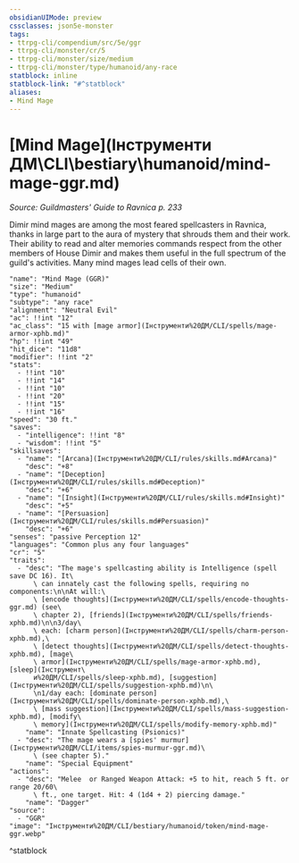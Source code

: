 ```yaml
---
obsidianUIMode: preview
cssclasses: json5e-monster
tags:
- ttrpg-cli/compendium/src/5e/ggr
- ttrpg-cli/monster/cr/5
- ttrpg-cli/monster/size/medium
- ttrpg-cli/monster/type/humanoid/any-race
statblock: inline
statblock-link: "#^statblock"
aliases:
- Mind Mage
---
```

# [Mind Mage](Інструменти ДМ\CLI\bestiary\humanoid/mind-mage-ggr.md)
*Source: Guildmasters' Guide to Ravnica p. 233*  

Dimir mind mages are among the most feared spellcasters in Ravnica, thanks in large part to the aura of mystery that shrouds them and their work. Their ability to read and alter memories commands respect from the other members of House Dimir and makes them useful in the full spectrum of the guild's activities. Many mind mages lead cells of their own.

```statblock
"name": "Mind Mage (GGR)"
"size": "Medium"
"type": "humanoid"
"subtype": "any race"
"alignment": "Neutral Evil"
"ac": !!int "12"
"ac_class": "15 with [mage armor](Інструменти%20ДМ/CLI/spells/mage-armor-xphb.md)"
"hp": !!int "49"
"hit_dice": "11d8"
"modifier": !!int "2"
"stats":
  - !!int "10"
  - !!int "14"
  - !!int "10"
  - !!int "20"
  - !!int "15"
  - !!int "16"
"speed": "30 ft."
"saves":
  - "intelligence": !!int "8"
  - "wisdom": !!int "5"
"skillsaves":
  - "name": "[Arcana](Інструменти%20ДМ/CLI/rules/skills.md#Arcana)"
    "desc": "+8"
  - "name": "[Deception](Інструменти%20ДМ/CLI/rules/skills.md#Deception)"
    "desc": "+6"
  - "name": "[Insight](Інструменти%20ДМ/CLI/rules/skills.md#Insight)"
    "desc": "+5"
  - "name": "[Persuasion](Інструменти%20ДМ/CLI/rules/skills.md#Persuasion)"
    "desc": "+6"
"senses": "passive Perception 12"
"languages": "Common plus any four languages"
"cr": "5"
"traits":
  - "desc": "The mage's spellcasting ability is Intelligence (spell save DC 16). It\
      \ can innately cast the following spells, requiring no components:\n\nAt will:\
      \ [encode thoughts](Інструменти%20ДМ/CLI/spells/encode-thoughts-ggr.md) (see\
      \ chapter 2), [friends](Інструменти%20ДМ/CLI/spells/friends-xphb.md)\n\n3/day\
      \ each: [charm person](Інструменти%20ДМ/CLI/spells/charm-person-xphb.md),\
      \ [detect thoughts](Інструменти%20ДМ/CLI/spells/detect-thoughts-xphb.md), [mage\
      \ armor](Інструменти%20ДМ/CLI/spells/mage-armor-xphb.md), [sleep](Інструмент\
      и%20ДМ/CLI/spells/sleep-xphb.md), [suggestion](Інструменти%20ДМ/CLI/spells/suggestion-xphb.md)\n\
      \n1/day each: [dominate person](Інструменти%20ДМ/CLI/spells/dominate-person-xphb.md),\
      \ [mass suggestion](Інструменти%20ДМ/CLI/spells/mass-suggestion-xphb.md), [modify\
      \ memory](Інструменти%20ДМ/CLI/spells/modify-memory-xphb.md)"
    "name": "Innate Spellcasting (Psionics)"
  - "desc": "The mage wears a [spies' murmur](Інструменти%20ДМ/CLI/items/spies-murmur-ggr.md)\
      \ (see chapter 5)."
    "name": "Special Equipment"
"actions":
  - "desc": "Melee  or Ranged Weapon Attack: +5 to hit, reach 5 ft. or range 20/60\
      \ ft., one target. Hit: 4 (1d4 + 2) piercing damage."
    "name": "Dagger"
"source":
  - "GGR"
"image": "Інструменти%20ДМ/CLI/bestiary/humanoid/token/mind-mage-ggr.webp"
```
^statblock